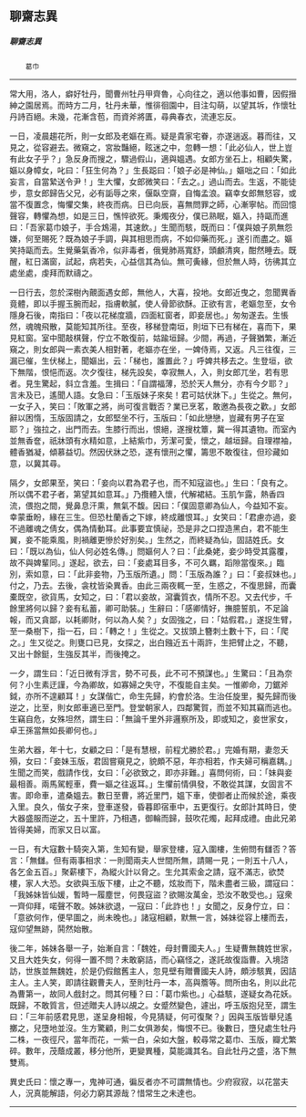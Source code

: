 

## 聊齋志異

##### 聊齋志異
　　`葛巾`

* * *

常大用，洛人，癖好牡丹，聞曹州牡丹甲齊魯，心向往之，適以他事如曹，因假搢紳之園居焉。而時方二月，牡丹未華，惟徘徊園中，目注勾萌，以望其坼，作懷牡丹詩百絕。未幾，花漸含苞，而資斧將匱，尋典春衣，流連忘反。

一日，凌晨趨花所，則一女郎及老嫗在焉。疑是貴家宅眷，亦遂遄返。暮而往，又見之，從容避去。微窺之，宮妝豔絕，眩迷之中，忽轉一想：「此必仙人，世上豈有此女子乎？」急反身而搜之，驟過假山，適與媼遇。女郎方坐石上，相顧失驚，嫗以身幛女，叱曰：「狂生何為？」生長跽曰：「娘子必是神仙。」嫗咄之曰：「如此妄言，自當縶送令尹！」生大懼，女郎微笑曰：「去之。」過山而去。生返，不能徒步，意女郎歸告父兄，必有詬辱之來，偃臥空齋，自悔孟浪。竊幸女郎無怒容，或當不復置念，悔懼交集，終夜而病。日已向辰，喜無問罪之師，心漸寧帖。而回憶聲容，轉懼為想，如是三日，憔悴欲死。秉燭夜分，僕已熟眠，嫗入，持甌而進曰：「吾家葛巾娘子，手合鴆湯，其速飲。」生聞而駭，既而曰：「僕與娘子夙無怨嫌，何至賜死？既為娘子手調，與其相思而病，不如仰藥而死。」遂引而盡之。嫗笑持甌而去。生覺藥氣香冷，似非毒者，俄覺肺鬲寬舒，頭顱清爽，酣然睡去。既醒，紅日滿窗，試起，病若失，心益信其為仙。無可夤緣，但於無人時，彷彿其立處坐處，虔拜而默禱之。

一日行去，忽於深樹內覿面遇女郎，無他人，大喜，投地。女郎近曳之，忽聞異香竟體，即以手握玉腕而起，指膚軟膩，使人骨節欲酥。正欲有言，老嫗忽至，女令隱身石後，南指曰：「夜以花梯度牆，四面紅窗者，即妾居也。」匆匆遂去。生悵然，魂魄飛散，莫能知其所往。至夜，移梯登南垣，則垣下已有梯在，喜而下，果見紅窗。室中聞敲棋聲，佇立不敢復前，姑踰垣歸。少間，再過，子聲猶繁，漸近窺之，則女郎與一素衣美人相對著，老嫗亦在坐，一婢侍焉，又返。凡三往復，三漏已催，生伏梯上，聞嫗出，云：「梯也，誰置此？」呼婢共移去之。生登垣，欲下無階，恨悒而返。次夕復往，梯先設矣，幸寂無人，入，則女郎兀坐，若有思者。見生驚起，斜立含羞。生揖曰：「自謂福薄，恐於天人無分，亦有今夕耶？」言未及已，遙聞人語。女急曰：「玉版妹子來矣！君可姑伏牀下。」生從之。無何，一女子入，笑曰：「敗軍之將，尚可復言戰否？業已烹茗，敢邀為長夜之歡。」女郎辭以困惰，玉版固請之，女郎堅坐不行，玉版曰：「如此戀戀，豈藏有男子在室耶？」強拉之，出門而去。生膝行而出，恨絕，遂搜枕簟，冀一得其遺物。而室內並無香奩，祇牀頭有水精如意，上結紫巾，芳潔可愛，懷之，越垣歸。自理襟袖，體香猶凝，傾慕益切。然因伏牀之恐，遂有懷刑之懼，籌思不敢復往，但珍藏如意，以冀其尋。

隔夕，女郎果至，笑曰：「妾向以君為君子也，而不知寇盜也。」生曰：「良有之。所以偶不君子者，第望其如意耳。」乃攬體入懷，代解裙結。玉肌乍露，熱香四流，偎抱之間，覺鼻息汗熏，無氣不馥。因曰：「僕固意卿為仙人，今益知不妄。幸蒙垂盼，緣在三生。但恐杜蘭香之下嫁，終成離恨耳。」女笑曰：「君慮亦過，妾不過離魂之倩女，偶為情動耳。此事要宜慎祕，恐是非之口捏造黑白，君不能生翼，妾不能乘風，則禍離更慘於好別矣。」生然之，而終疑為仙，固詰姓氏。女曰：「既以為仙，仙人何必姓名傳。」問嫗何人？曰：「此桑姥，妾少時受其露覆，故不與婢輩同。」遂起，欲去，曰：「妾處耳目多，不可久羈，蹈隙當復來。」臨別，索如意，曰：「此非妾物，乃玉版所遺。」問：「玉版為誰？」曰：「妾叔妹也。」付之，乃去。去後，衾枕皆染異香。由此三兩夜輒一至，生惑之，不復思歸，而囊橐既空，欲貨馬，女知之，曰：「君以妾故，瀉囊質衣，情所不忍。又去代步，千餘里將何以歸？妾有私蓄，卿可助裝。」生辭曰：「感卿情好，撫臆誓肌，不足論報，而又貪鄙，以耗卿財，何以為人矣？」女固強之，曰：「姑假君。」遂捉生臂，至一桑樹下，指一石，曰：「轉之！」生從之。又拔頭上簪刺土數十下，曰：「爬之。」生又從之。則甕口已見，女探之，出白鏹近五十兩許，生把臂止之，不聽，又出十餘鋌，生強反其半，而後掩之。

一夕，謂生曰：「近日微有浮言，勢不可長，此不可不預謀也。」生驚曰：「且為奈何？小生素迂謹，今為卿故，如寡婦之失守，不復能自主矣。一惟卿命，刀鋸斧鉞，亦所不遑顧耳！」女謀偕亡，命生先歸，約會於洛。生治任旋里，擬先歸而後逆之，比至，則女郎車適已至門。登堂朝家人，四鄰驚賀，而並不知其竊而逃也。生竊自危，女殊坦然，謂生曰：「無論千里外非邏察所及，即或知之，妾世家女，卓王孫當無如長卿何也。」

生弟大器，年十七，女顧之曰：「是有慧根，前程尤勝於君。」完婚有期，妻忽夭殞，女曰：「妾妹玉版，君固嘗窺見之，貌頗不惡，年亦相若，作夫婦可稱嘉耦。」生聞之而笑，戲請作伐，女曰：「必欲致之，即亦非難。」喜問何術，曰：「妹與妾最相善。兩馬駕輕車，費一嫗之往返耳。」生懼前情俱發，不敢從其謀，女固言不害。即命車，遣桑媼去。數日至曹，將近里門，媼下車，使御者止而候於途，乘夜入里。良久，偕女子來，登車遂發，昏暮即宿車中，五更復行。女郎計其時日，使大器盛服而逆之，五十里許，乃相遇，御輪而歸，鼓吹花燭，起拜成禮。由此兄弟皆得美婦，而家又日以富。

一日，有大寇數十騎突入第，生知有變，舉家登樓，寇入圍樓，生俯問有讎否？答言：「無讎。但有兩事相求：一則聞兩夫人世間所無，請賜一見；一則五十八人，各乞金五百。」聚薪樓下，為縱火計以脅之。生允其索金之請，寇不滿志，欲焚樓，家人大恐。女欲與玉版下樓，止之不聽，炫妝而下，階未盡者三級，謂寇曰：「我姊妹皆仙媛，暫時一履塵世，何畏寇盜？欲賜汝萬金，恐汝不敢受也。」寇衆一齊仰拜，喏聲不敢。姊妹欲退，一寇曰：「此詐也！」女聞之，反身佇立，曰：「意欲何作，便早圖之，尚未晚也。」諸寇相顧，默無一言，姊妹從容上樓而去，寇仰望無跡，鬨然始散。

後二年，姊妹各舉一子，始漸自言：「魏姓，母封曹國夫人。」生疑曹無魏姓世家，又且大姓失女，何得一置不問？未敢窮詰，而心竊怪之，遂託故復詣曹。入境諮訪，世族並無魏姓，於是仍假館舊主人，忽見壁有贈曹國夫人詩，頗涉駭異，因詰主人。主人笑，即請往觀曹夫人，至則牡丹一本，高與簷等。問所由名，則以此花為曹第一，故同人戲封之。問其何種？曰：「葛巾紫也。」心益駭，遂疑女為花妖。既歸，不敢質言，但述贈夫人詩以覘之。女蹙然變色，遽出，呼玉版抱兒至，謂生曰：「三年前感君見思，遂呈身相報，今見猜疑，何可復聚？」因與玉版皆舉兒遙擲之，兒墮地並沒。生方驚顧，則二女俱渺矣，悔恨不已。後數日，墮兒處生牡丹二株，一夜徑尺，當年而花，一紫一白，朵如大盤，較尋常之葛巾、玉版，瓣尤繁碎。數年，茂蔭成叢，移分他所，更變異種，莫能識其名。自此牡丹之盛，洛下無雙焉。

異史氏曰：懷之專一，鬼神可通，徧反者亦不可謂無情也。少府寂寂，以花當夫人，況真能解語，何必力窮其源哉？惜常生之未達也。

* * *


